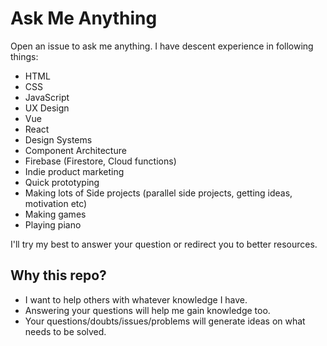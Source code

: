 # Ask Me Anything

Open an issue to ask me anything. I have descent experience in following things:

- HTML
- CSS
- JavaScript
- UX Design
- Vue
- React
- Design Systems
- Component Architecture
- Firebase (Firestore, Cloud functions)
- Indie product marketing
- Quick prototyping
- Making lots of Side projects (parallel side projects, getting ideas, motivation etc)
- Making games
- Playing piano

I'll try my best to answer your question or redirect you to better resources.

## Why this repo?

- I want to help others with whatever knowledge I have.
- Answering your questions will help me gain knowledge too.
- Your questions/doubts/issues/problems will generate ideas on what needs to be solved.
